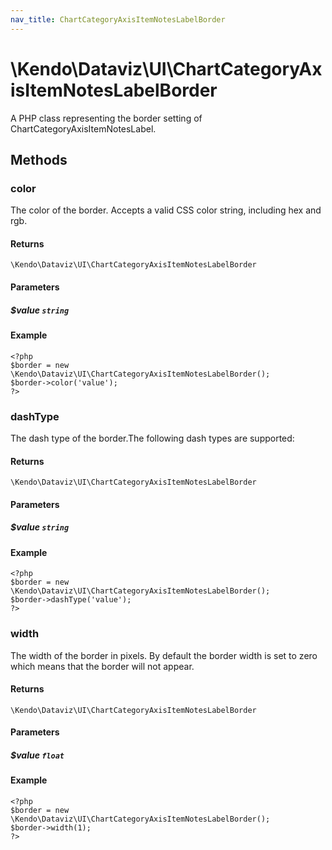 ```yaml
---
nav_title: ChartCategoryAxisItemNotesLabelBorder
---
```


# \Kendo\Dataviz\UI\ChartCategoryAxisItemNotesLabelBorder

A PHP class representing the border setting of ChartCategoryAxisItemNotesLabel.


## Methods

### color
The color of the border. Accepts a valid CSS color string, including hex and rgb.

#### Returns
`\Kendo\Dataviz\UI\ChartCategoryAxisItemNotesLabelBorder`

#### Parameters

##### $value `string`



#### Example 
    <?php
    $border = new \Kendo\Dataviz\UI\ChartCategoryAxisItemNotesLabelBorder();
    $border->color('value');
    ?>

### dashType
The dash type of the border.The following dash types are supported:

#### Returns
`\Kendo\Dataviz\UI\ChartCategoryAxisItemNotesLabelBorder`

#### Parameters

##### $value `string`



#### Example 
    <?php
    $border = new \Kendo\Dataviz\UI\ChartCategoryAxisItemNotesLabelBorder();
    $border->dashType('value');
    ?>

### width
The width of the border in pixels. By default the border width is set to zero which means that the border will not appear.

#### Returns
`\Kendo\Dataviz\UI\ChartCategoryAxisItemNotesLabelBorder`

#### Parameters

##### $value `float`



#### Example 
    <?php
    $border = new \Kendo\Dataviz\UI\ChartCategoryAxisItemNotesLabelBorder();
    $border->width(1);
    ?>


